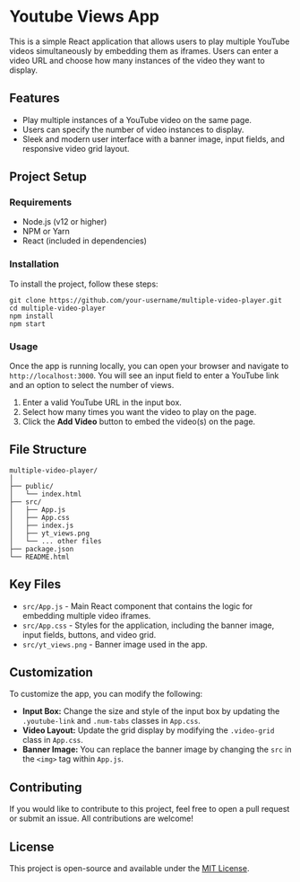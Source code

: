 

<h1>Youtube Views App</h1>

<p>This is a simple React application that allows users to play multiple YouTube videos simultaneously by embedding them as iframes. Users can enter a video URL and choose how many instances of the video they want to display.</p>

<h2>Features</h2>
<ul>
    <li>Play multiple instances of a YouTube video on the same page.</li>
    <li>Users can specify the number of video instances to display.</li>
    <li>Sleek and modern user interface with a banner image, input fields, and responsive video grid layout.</li>
</ul>

<h2>Project Setup</h2>

<h3>Requirements</h3>
<ul>
    <li>Node.js (v12 or higher)</li>
    <li>NPM or Yarn</li>
    <li>React (included in dependencies)</li>
</ul>

<h3>Installation</h3>
<p>To install the project, follow these steps:</p>
<pre><code>git clone https://github.com/your-username/multiple-video-player.git
cd multiple-video-player
npm install
npm start
</code></pre>

<h3>Usage</h3>
<p>Once the app is running locally, you can open your browser and navigate to <code>http://localhost:3000</code>. You will see an input field to enter a YouTube link and an option to select the number of views.</p>

<ol>
    <li>Enter a valid YouTube URL in the input box.</li>
    <li>Select how many times you want the video to play on the page.</li>
    <li>Click the <strong>Add Video</strong> button to embed the video(s) on the page.</li>
</ol>

<h2>File Structure</h2>
<pre><code>multiple-video-player/
│
├── public/
│   └── index.html
├── src/
│   ├── App.js
│   ├── App.css
│   ├── index.js
│   ├── yt_views.png
│   └── ... other files
├── package.json
└── README.html
</code></pre>

<h2>Key Files</h2>
<ul>
    <li><code>src/App.js</code> - Main React component that contains the logic for embedding multiple video iframes.</li>
    <li><code>src/App.css</code> - Styles for the application, including the banner image, input fields, buttons, and video grid.</li>
    <li><code>src/yt_views.png</code> - Banner image used in the app.</li>
</ul>

<h2>Customization</h2>
<p>To customize the app, you can modify the following:</p>
<ul>
    <li><strong>Input Box:</strong> Change the size and style of the input box by updating the <code>.youtube-link</code> and <code>.num-tabs</code> classes in <code>App.css</code>.</li>
    <li><strong>Video Layout:</strong> Update the grid display by modifying the <code>.video-grid</code> class in <code>App.css</code>.</li>
    <li><strong>Banner Image:</strong> You can replace the banner image by changing the <code>src</code> in the <code>&lt;img&gt;</code> tag within <code>App.js</code>.</li>
</ul>

<h2>Contributing</h2>
<p>If you would like to contribute to this project, feel free to open a pull request or submit an issue. All contributions are welcome!</p>

<h2>License</h2>
<p>This project is open-source and available under the <a href="https://opensource.org/licenses/MIT" target="_blank">MIT License</a>.</p>



